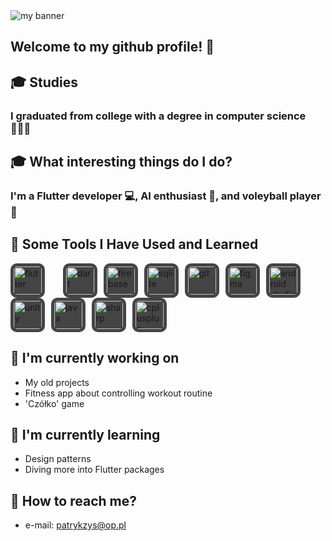 <img src="https://github.com/user-attachments/assets/64833952-d7b4-42a8-9fca-6ae364bac9d0" alt="my banner">

## Welcome to my github profile! 👋

## 🎓 Studies
<h3>
I graduated from college with a degree in computer science 👨🏻‍💻
</h3> 

## 🎓 What interesting things do I do?
<h3>
I'm a Flutter developer 💻, AI enthusiast 🤖, and voleyball player 🏐
</h3> 

## 🚀 Some Tools I Have Used and Learned
<p align="left">
  <img src="https://github.com/user-attachments/assets/91d865fe-c8b0-4b7f-bf6e-c1f4254860d9" alt="flutter" width="45" height="45" style="padding: 5px; border-radius: 10px; margin-right: 25px; background-color: #444;"/>
  <img src="https://github.com/user-attachments/assets/a88e1ccc-0289-4a7c-b2f0-bd96869f9d3c" alt="dart" width="45" height="45" style="padding: 5px; border-radius: 10px; margin-right: 6px; background-color: #444;"/>
  <img src="https://github.com/user-attachments/assets/c90361d2-d26f-433b-8dde-a1517bd9256c" alt="firebase" width="45" height="45" style="padding: 5px; border-radius: 10px; margin-right: 6px; background-color: #444;"/>
  <img src="https://github.com/user-attachments/assets/9a95e133-d3f9-4cdc-9d97-57d08d155f9f" alt="sqlite" width="45" height="45" style="padding: 5px; border-radius: 10px; margin-right: 6px; background-color: #444;"/>
  <img src="https://github.com/user-attachments/assets/5f54f949-ef73-4a51-bbf8-5bf62096e915" alt="git" width="45" height="45" style="padding: 5px; border-radius: 10px; margin-right: 6px; background-color: #444;"/>
  <img src="https://github.com/user-attachments/assets/57087365-2aab-419d-a5b8-bf7d3eba3546" alt="figma" width="45" height="45" style="padding: 5px; border-radius: 10px; margin-right: 6px; background-color: #444;"/>
  <img src="https://github.com/user-attachments/assets/d68684d3-aec9-47c1-8384-1fe3460663f5" alt="android studio" width="45" height="45" style="padding: 5px; border-radius: 10px; margin-right: 6px; background-color: #444;"/>
  <img src="https://github.com/user-attachments/assets/f52bafba-dc17-4994-bc94-57a8f2063a32" alt="unity" width="45" height="45" style="padding: 5px; border-radius: 10px; margin-right: 6px; background-color: #444;"/>
  <img src="https://github.com/user-attachments/assets/dff3c47b-68e2-44ca-aaa5-8c30a2802a83" alt="java" width="45" height="45" style="padding: 5px; border-radius: 10px; margin-right: 6px; background-color: #444;"/>
  <img src="https://github.com/user-attachments/assets/196af12b-cb6c-4b66-ad0c-8333f87962b4" alt="sharp" width="45" height="45" style="padding: 5px; border-radius: 10px; margin-right: 6px; background-color: #444;"/>
  <img src="https://github.com/user-attachments/assets/bd39d021-a222-4736-b846-d4d1075c9c0f" alt="cplusplus" width="45" height="45" style="padding: 5px; border-radius: 10px; margin-right: 6px; background-color: #444;"/>
</p>


## 🔭 I'm currently working on

- My old projects
- Fitness app about controlling workout routine
- 'Czółko' game

## 🌱 I'm currently learning

- Design patterns
- Diving more into Flutter packages

## 📲 How to reach me?

- e-mail: patrykzys@op.pl


